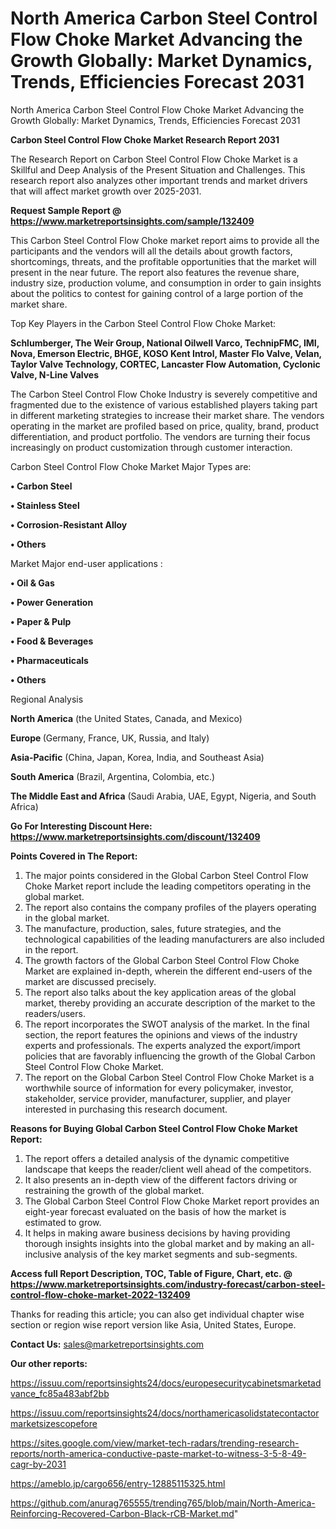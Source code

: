 # North America Carbon Steel Control Flow Choke Market Advancing the Growth Globally: Market Dynamics, Trends, Efficiencies Forecast 2031
North America Carbon Steel Control Flow Choke Market Advancing the Growth Globally: Market Dynamics, Trends, Efficiencies Forecast 2031

<strong>Carbon Steel Control Flow Choke Market Research Report 2031</strong>

The Research Report on Carbon Steel Control Flow Choke Market is a Skillful and Deep Analysis of the Present Situation and Challenges. This research report also analyzes other important trends and market drivers that will affect market growth over 2025-2031.

<strong>Request Sample Report @ <a href=https://www.marketreportsinsights.com/sample/132409>https://www.marketreportsinsights.com/sample/132409</a></strong>

This Carbon Steel Control Flow Choke market report aims to provide all the participants and the vendors will all the details about growth factors, shortcomings, threats, and the profitable opportunities that the market will present in the near future. The report also features the revenue share, industry size, production volume, and consumption in order to gain insights about the politics to contest for gaining control of a large portion of the market share.

Top Key Players in the Carbon Steel Control Flow Choke Market:

<strong>Schlumberger, The Weir Group, National Oilwell Varco, TechnipFMC, IMI, Nova, Emerson Electric, BHGE, KOSO Kent Introl, Master Flo Valve, Velan, Taylor Valve Technology, CORTEC, Lancaster Flow Automation, Cyclonic Valve, N-Line Valves</strong>

The Carbon Steel Control Flow Choke Industry is severely competitive and fragmented due to the existence of various established players taking part in different marketing strategies to increase their market share. The vendors operating in the market are profiled based on price, quality, brand, product differentiation, and product portfolio. The vendors are turning their focus increasingly on product customization through customer interaction.

Carbon Steel Control Flow Choke Market Major Types are:

<strong>• Carbon Steel

• Stainless Steel

• Corrosion-Resistant Alloy

• Others</strong>

Market Major end-user applications :

<strong>• Oil & Gas

• Power Generation

• Paper & Pulp

• Food & Beverages

• Pharmaceuticals

• Others</strong>

Regional Analysis

</u><strong><b>North America</b></strong> (the United States, Canada, and Mexico)

<strong><b>Europe </b></strong>(Germany, France, UK, Russia, and Italy)

<strong><b>Asia-Pacific</b></strong> (China, Japan, Korea, India, and Southeast Asia)

<strong><b>South America</b></strong> (Brazil, Argentina, Colombia, etc.)

<strong><b>The Middle East and Africa</b></strong> (Saudi Arabia, UAE, Egypt, Nigeria, and South Africa)

<strong>Go For Interesting Discount Here: <a href=https://www.marketreportsinsights.com/discount/132409>https://www.marketreportsinsights.com/discount/132409</a></strong>

<strong>Points Covered in The Report:</strong>
<ol>
  <li>The major points considered in the Global Carbon Steel Control Flow Choke Market report include the leading competitors operating in the global market.</li>
  <li>The report also contains the company profiles of the players operating in the global market.</li>
  <li>The manufacture, production, sales, future strategies, and the technological capabilities of the leading manufacturers are also included in the report.</li>
  <li>The growth factors of the Global Carbon Steel Control Flow Choke Market are explained in-depth, wherein the different end-users of the market are discussed precisely.</li>
  <li>The report also talks about the key application areas of the global market, thereby providing an accurate description of the market to the readers/users.</li>
  <li>The report incorporates the SWOT analysis of the market. In the final section, the report features the opinions and views of the industry experts and professionals. The experts analyzed the export/import policies that are favorably influencing the growth of the Global Carbon Steel Control Flow Choke Market.</li>
  <li>The report on the Global Carbon Steel Control Flow Choke Market is a worthwhile source of information for every policymaker, investor, stakeholder, service provider, manufacturer, supplier, and player interested in purchasing this research document.</li>
</ol>
<strong>Reasons for Buying Global Carbon Steel Control Flow Choke Market Report:</strong>

<ol>
  <li>The report offers a detailed analysis of the dynamic competitive landscape that keeps the reader/client well ahead of the competitors.</li>
  <li>It also presents an in-depth view of the different factors driving or restraining the growth of the global market.</li>
  <li>The Global Carbon Steel Control Flow Choke Market report provides an eight-year forecast evaluated on the basis of how the market is estimated to grow.</li>
  <li>It helps in making aware business decisions by having providing thorough insights insights into the global market and by making an all-inclusive analysis of the key market segments and sub-segments.</li>
</ol>
<strong>Access full Report Description, TOC, Table of Figure, Chart, etc. @ <a href=https://www.marketreportsinsights.com/industry-forecast/carbon-steel-control-flow-choke-market-2022-132409>https://www.marketreportsinsights.com/industry-forecast/carbon-steel-control-flow-choke-market-2022-132409</a></strong>


Thanks for reading this article; you can also get individual chapter wise section or region wise report version like Asia, United States, Europe.

<strong>Contact Us:</strong>
sales@marketreportsinsights.com

<strong>Our other reports:</strong>

<a href=https://issuu.com/reportsinsights24/docs/europesecuritycabinetsmarketadvance_fc85a483abf2bb>https://issuu.com/reportsinsights24/docs/europesecuritycabinetsmarketadvance_fc85a483abf2bb</a>

<a href=https://issuu.com/reportsinsights24/docs/northamericasolidstatecontactormarketsizescopefore>https://issuu.com/reportsinsights24/docs/northamericasolidstatecontactormarketsizescopefore</a>

<a href=https://sites.google.com/view/market-tech-radars/trending-research-reports/north-america-conductive-paste-market-to-witness-3-5-8-49-cagr-by-2031>https://sites.google.com/view/market-tech-radars/trending-research-reports/north-america-conductive-paste-market-to-witness-3-5-8-49-cagr-by-2031</a>

<a href=https://ameblo.jp/cargo656/entry-12885115325.html>https://ameblo.jp/cargo656/entry-12885115325.html</a>

<a href=https://github.com/anurag765555/trending765/blob/main/North-America-Reinforcing-Recovered-Carbon-Black-rCB-Market.md>https://github.com/anurag765555/trending765/blob/main/North-America-Reinforcing-Recovered-Carbon-Black-rCB-Market.md</a>"
